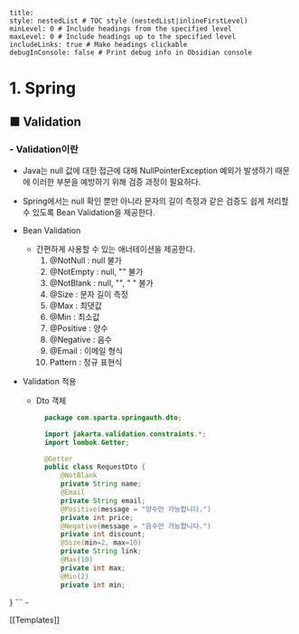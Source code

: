 ```table-of-contents
title: 
style: nestedList # TOC style (nestedList|inlineFirstLevel)
minLevel: 0 # Include headings from the specified level
maxLevel: 0 # Include headings up to the specified level
includeLinks: true # Make headings clickable
debugInConsole: false # Print debug info in Obsidian console
```

# 1. Spring
## ■ Validation

### - Validation이란
- Java는 null 값에 대한 접근에 대해 NullPointerException 예외가 발생하기 때문에 이러한 부분을 예방하기 위해 검증 과정이 필요하다.
- Spring에서는 null 확인 뿐만 아니라 문자의 길이 측정과 같은 검증도 쉽게 처리할 수 있도록 Bean Validation을 제공한다.
  
- Bean Validation
	- 간편하게 사용할 수 있는 애너테이션을 제공한다.
	    1.  @NotNull : null 불가
	    2.  @NotEmpty : null, "" 불가
	    3.  @NotBlank : null, "", " " 불가
	    4.  @Size : 문자 길이 측정
	    5.  @Max : 최댓값
	    6.  @Min : 최소값
	    7.  @Positive : 양수
	    8.  @Negative : 음수
	    9.  @Email : 이메일 형식
	    10.  Pattern : 정규 표현식
	        
- Validation 적용
	- Dto 객체
	  ``` java
		package com.sparta.springauth.dto;

		import jakarta.validation.constraints.*;
		import lombok.Getter;

		@Getter
		public class RequestDto {
		    @NotBlank
		    private String name;
		    @Email
		    private String email;
		    @Positive(message = "양수만 가능합니다.")
		    private int price;
		    @Negative(message = "음수만 가능합니다.")
		    private int discount;
		    @Size(min=2, max=10)
		    private String link;
		    @Max(10)
		    private int max;
		    @Min(2)
		    private int min;
}
		```
	- 



[[Templates]]

